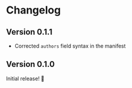 # Changelog
## Version 0.1.1
- Corrected `authors` field syntax in the manifest

## Version 0.1.0
Initial release! 🎉
